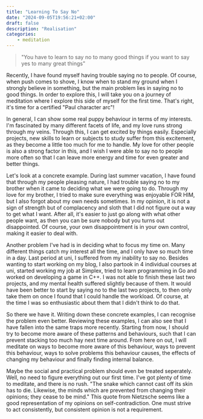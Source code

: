 ```yaml
---
title: "Learning To Say No"
date: "2024-09-05T19:56:21+02:00"
draft: false
description: "Realisation"
categories: 
    - meditation
---
```


> "You have to learn to say no to many good things if you want to say yes to many great things"

Recently, I have found myself having trouble saying no to people. Of course, when push comes to shove, I know when to stand my ground when I strongly believe in something, but the main problem lies in saying no to good things. In order to explore this, I will take you on a journey of meditation where I explore this side of myself for the first time. That's right, it's time for a certified "Paul character arc"!

In general, I can show some real puppy behaviour in terms of my interests. I'm fascinated by many different facets of life, and my love runs strong through my veins. Through this, I can get excited by things easily. Especially projects, new skills to learn or subjects to study suffer from this excitement, as they become a little too much for me to handle. My love for other people is also a strong factor in this, and I wish I were able to say no to people more often so that I can leave more energy and time for even greater and better things. 

Let's look at a concrete example. During last summer vacation, I have found that through my people pleasing nature, I had trouble saying no to my brother when it came to deciding what we were going to do. Through my love for my brother, I tried to make sure everything was enjoyable FOR HIM, but I also forgot about my own needs sometimes. In my opinion, it is not a sign of strength but of complacency and sloth that I did not figure out a way to get what I want. After all, it's easier to just go along with what other people want, as then you can be sure nobody but you turns out disappointed. Of course, your own disappointment is in your own control, making it easier to deal with. 

Another problem I've had is in deciding what to focus my time on. Many different things catch my interest all the time, and I only have so much time in a day. Last period at uni, I suffered from my inability to say no. Besides wanting to start working on my blog, I also partook in 4 individual courses at uni, started working my job at Simplex, tried to learn programming in Go and worked on developing a game in C++. I was not able to finish these last two projects, and my mental health suffered slightly because of them. It would have been better to start by saying no to the last two projects, to then only take them on once I found that I could handle the workload. Of course, at the time I was so enthusiastic about them that I didn't think to do that. 

So there we have it. Writing down these concrete examples, I can recognise the problem even better. Reviewing these examples, I can also see that I have fallen into the same traps more recently. Starting from now, I should try to become more aware of these patterns and behaviours, such that I can prevent stacking too much hay next time around. From here on out, I will meditate on ways to become more aware of this behaviour, ways to prevent this behaviour, ways to solve problems this behaviour causes, the effects of changing my behaviour and finally finding internal balance. 

Maybe the social and practical problem should even be treated seperately. Well, no need to figure everything out our first time. I've got plenty of time to meditate, and there is no rush. "The snake which cannot cast off its skin has to die. Likewise, the minds which are prevented from changing their opinions; they cease to be mind." This quote from Nietzsche seems like a good representation of my opinions on self-contradiction. One must strive to act consistently, but consistent opinion is not a requirement. 



